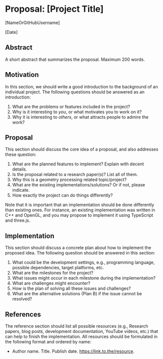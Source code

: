 # Proposal: [Project Title]

[NameOrGitHubUsername]

[Date]

## Abstract

A short abstract that summarizes the proposal. Maximum 200 words.

## Motivation

In this section, we should write a good introduction to the background of an
individual project. The following questions should be answered as an introduction:

1. What are the problems or features included in the project?
2. Why is it interesting to *you*, or what motivates you to work on it?
3. Why it is interesting to *others*, or what attracts people to admire the work?

## Proposal

This section should discuss the core idea of a proposal, and also
addresses these question:

1. What are the planned features to implement? Explain with decent details.
2. Is the proposal related to a research paper(s)? List all of them.
3. Why this is a geometry processing related topic/project?
4. What are the existing implementations/solutions? Or if not, please indicate.
5. How exactly the project can do things differently?

Note that it is important that an implementation should be done differently than
existing ones. For instance, an existing implementation was written in C++ and OpenGL, and you may propose to implement it using TypeScript and three.js.

## Implementation

This section should discuss a concrete plan about how to implement the proposed idea.
The following question should be answered in this section:

1. What could be the development settings, e.g., programming language, possible dependencies, target platforms, etc.
2. What are the milestones for the project?
3. What issues might occur in each milestone during the implementation?
4. What are challenges might encounter?
5. How is the plan of solving all these issues and challenges?
6. What are the alternative solutions (Plan B) if the issue cannot be resolved?

## References

The reference section should list all possible resources (e.g., Research papers, blog posts, development documentation, YouTube videos, etc.) that can help to finish the implementation. All resources should be formulated in the following format and ordered by name:

- Author name. Title. Publish date. https://link.to.the/resource.
